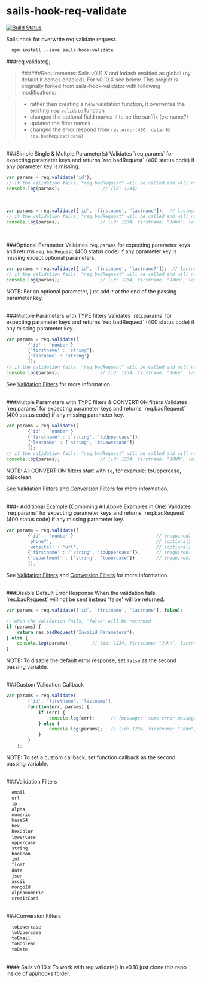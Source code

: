 # sails-hook-req-validate

[![Build Status](https://travis-ci.org/Josebaseba/sails-hook-validator.svg?branch=master)](https://travis-ci.org/Josebaseba/sails-hook-validator)

Sails hook for overwrite req.validate request.

```javascript
  npm install --save sails-hook-validate
```

###req.validate();

> ######Requirements:
Sails v0.11.X and lodash enabled as global (by default it comes enabled). For v0.10.X see below.
This project is originally forked from sails-hook-validator with following modifications:

> * rather then creating a new validation function, it overwrites the existing `req.validate` function
> * changed the optional field marker `?` to be the surffix (ex: name?)
> * updated the filter names
> * changed the error respond from `res.error(400, data)` to `res.badRequest(data)`

<br>
###Simple Single & Multple Parameter(s)
Validates `req.params` for expecting parameter keys and returns `req.badRequest` (400 status code) if any parameter key is missing.

```javascript
var params = req.validate('id');
// if the validation fails, "req.badRequest" will be called and will not continue to the next line.  
console.log(params);                // {id: 1234}
```
<br>

```javascript
var params = req.validate(['id', 'firstname', 'lastname']);  // lastname is an OPTIONAL field 
// if the validation fails, "req.badRequest" will be called and will not continue to the next line.
console.log(params);               // {id: 1234, firstname: "John", lastname: "Doe"}
```



<br>

###Optional Parameter
Validates `req.params` for expecting parameter keys and returns `req.badRequest` (400 status code) if any parameter key is missing except optional parameters.

```javascript
var params = req.validate(['id', 'firstname', 'lastname?']);  // lastname is an OPTIONAL field 
// if the validation fails, "req.badRequest" will be called and will not continue to the next line.
console.log(params);               // {id: 1234, firstname: "John", lastname: "Doe"}
```

NOTE: For an optional parameter, just add `?` at the end of the passing parameter key.

<br>
###Multple Parameters with TYPE filters
Validates `req.params` for expecting parameter keys and returns `req.badRequest` (400 status code) if any missing parameter key.

```javascript
var params = req.validate([
		{'id' : 'number'}
		{'firstname' : 'string'}, 
		{'lastname' : 'string'}
		]);   
// if the validation fails, "req.badRequest" will be called and will not continue to the next line.
console.log(params);               // {id: 1234, firstname: "John", lastname: "Doe"}
```
See [Validation Filters](#validation_filters) for more information.

<br>
###Multple Parameters with TYPE filters & CONVERTION filters
Validates `req.params` for expecting parameter keys and returns `req.badRequest` (400 status code) if any missing parameter key.

```javascript
var params = req.validate([
		{'id' : 'number'}
		{'firstname' : ['string', 'toUppercase']}, 
		{'lastname' : ['string', 'toLowercase']}
		]);   
// if the validation fails, "req.badRequest" will be called and will not continue to the next line.
console.log(params);               // {id: 1234, firstname: "JOHN", lastname: "doe"}
```
NOTE: All CONVERTION filters start with `to`, for example: toUppercase, toBoolean.

See [Validation Filters](#validation_filters) and [Conversion Filters](#conversion_filters) for more information.

<br>
###- Additional Example (Combining All Above Examples in One) 
Validates `req.params` for expecting parameter keys and returns `req.badRequest` (400 status code) if any missing parameter key.

```javascript
var params = req.validate([
		{'id' : 'number'}                               // (required) 'id' param as NUMBER type
		'phone?',                                       // (optional) 'phone' as ANY type
		'website?' : 'url',                             // (optional) 'website' as URL type
		{'firstname' : ['string', 'toUppercase']},      // (required) 'firstname' as STRING type and convert to UPPERCASE
		{'department' : ['string', 'lowercase']}        // (required) 'department' as STRING type and must be LOWERCASE input
		]);   
```
See [Validation Filters](#validation_filters) and [Conversion Filters](#conversion_filters) for more information.

<br>
###Disable Default Error Response  
When the validation fails, `res.badRequest` will not be sent instead 'false' will be returned.

```javascript
var params = req.validate(['id', 'firstname', 'lastname'], false);  

// when the validation fails, 'false' will be returned
if (params) {
	return res.badRequest('Invalid Parameters');
} else {
	console.log(params);		// {id: 1234, firstname: "John", lastname: "Doe"}
}
```
NOTE: To disable the default error response, set `false` as the second passing variable.

<br>
###Custom Validation Callback 

```javascript
var params = req.validate(
		['id', 'firstname', 'lastname'],
		function(err, params) {
			if (err) {
				console.log(err);      // {message: 'some error message', invalid: ['id', 'firstname']} 
			} else {
				console.log(params);   // {id: 1234, firstname: "John", lastname: "doe"}
			}
		}
	);  
```
NOTE: To set a custom callback, set function callback as the second passing variable.

<br>
###<a name="validation_filters"></a>Validation Filters

```javascript  
  email
  url
  ip
  alpha
  numeric
  base64
  hex
  hexColor
  lowercase
  uppercase
  string
  boolean
  int
  float
  date
  json
  ascii
  mongoId
  alphanumeric
  creditCard
```

<br>
###<a name="conversion_filters"></a>Conversion Filters

```javascript  
  toLowercase
  toUppercase
  toEmail
  toBoolean
  toDate
```
  
  
  


<br>
#### Sails v0.10.x
To work with reg.validate() in v0.10 just clone this repo inside of api/hooks folder.
